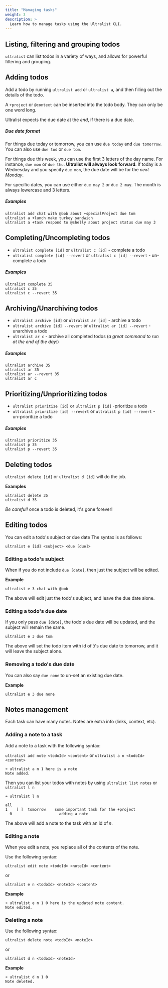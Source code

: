 ```yaml
---
title: "Managing tasks"
weight: 3
description: >
  Learn how to manage tasks using the Ultralist CLI.
---
```


## Listing, filtering and grouping todos

`ultralist` can list todos in a variety of ways, and allows for powerful filtering and grouping.

## Adding todos

Add a todo by running `ultralist add` or `ultralist a`, and then filling out the details of the todo.

A `+project` or `@context` can be inserted into the todo body. They can only be one word long.

Ultralist expects the due date at the _end_, if there is a due date.

##### Due date format

For things due today or tomorrow, you can use `due today` and `due tomorrow`. You can also use `due tod` or `due tom`.

For things due this week, you can use the first 3 letters of the day name. For instance, `due mon` or `due thu`. **Ultralist will always look forward**.  If today is a Wednesday and you specify `due mon`, the due date will be for the _next Monday_.

For specific dates, you can use either `due may 2` or `due 2 may`. The month is always lowercase and 3 letters.

##### Examples

```
ultralist add chat with @bob about +specialProject due tom
ultralist a +lunch make turkey sandwich
ultralist a +task respond to @shelly about project status due may 3
```

## Completing/Uncompleting todos

* `ultralist complete [id]` or `ultralist c [id]` - complete a todo
* `ultralist complete [id] --revert` or `ultralist c [id] --revert` - un-complete a todo

##### Examples

```
ultralist complete 35
ultralist c 35
ultralist c --revert 35
```

## Archiving/Unarchiving todos

* `ultralist archive [id]` or `ultralist ar [id]` - archive a todo
* `ultralist archive [id] --revert` or `ultralist ar [id] --revert` - unarchive a todo
* `ultralist ar c` - archive all completed todos (_a great command to run at the end of the day!_)

##### Examples

```
ultralist archive 35
ultralist ar 35
ultralist ar --revert 35
ultralist ar c
```

## Prioritizing/Unprioritizing todos

* `ultralist prioritize [id]` or `ultralist p [id]` -prioritize a todo
* `ultralist prioritize [id] --revert` or `ultralist p [id] --revert` - un-prioritize a todo

##### Examples

```
ultralist prioritize 35
ultralist p 35
ultralist p --revert 35
```

## Deleting todos

`ultralist delete [id]` or `ultralist d [id]` will do the job.

**Examples**

```
ultralist delete 35
ultralist d 35
```

_Be careful!_ once a todo is deleted, it's gone forever!

## Editing todos

You can edit a todo's subject or due date The syntax is as follows:

`ultralist e [id] <subject> <due [due]>`

### Editing a todo's subject

When if you do not include `due [date]`, then just the subject will be edited.

**Example**

```
ultralist e 3 chat with @bob
```

The above will edit just the todo's subject, and leave the due date alone.

### Editing a todo's due date

If you only pass `due [date]`, the todo's due date will be updated, and the subject will remain the same.

```
ultralist e 3 due tom
```
The above will set the todo item with id of `3`'s due date to tomorrow, and it will leave the subject alone. 

### Removing a todo's due date

You can also say `due none` to un-set an existing due date.

**Example**

```
ultralist e 3 due none
```

## Notes management

Each task can have many notes.  Notes are extra info (links, context, etc).

### Adding a note to a task

Add a note to a task with the following syntax:

`ultralist add note <todoId> <content>`
or
`ultralist a n <todoId> <content>`

```
➜ ultralist a n 1 here is a note
Note added.
```

Then you can list your todos with notes by using `ultralist list notes` or `ultralist l n`

```
➜ ultralist l n

all
1    [ ]  tomorrow    some important task for the +project
  0                     adding a note
```

The above will add a note to the task with an id of `0`.

### Editing a note

When you edit a note, you replace all of the contents of the note.

Use the following syntax:

`ultralist edit note <todoId> <noteId> <content>`

or

`ultralist e n <todoId> <noteId> <content>`

**Example**

```
➜ ultralist e n 1 0 here is the updated note content.
Note edited.
```
### Deleting a note

Use the following syntax:

`ultralist delete note <todoId> <noteId>`

or

`ultralist d n <todoId> <noteId>`

**Example**

```
➜ ultralist d n 1 0
Note deleted.
```
